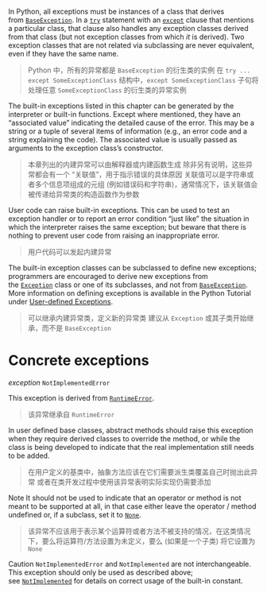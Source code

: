 In Python, all exceptions must be instances of a class that derives from [`BaseException`](https://docs.python.org/3/library/exceptions.html#BaseException "BaseException"). In a [`try`](https://docs.python.org/3/reference/compound_stmts.html#try) statement with an [`except`](https://docs.python.org/3/reference/compound_stmts.html#except) clause that mentions a particular class, that clause also handles any exception classes derived from that class (but not exception classes from which _it_ is derived). Two exception classes that are not related via subclassing are never equivalent, even if they have the same name.
>  Python 中，所有的异常都是 `BaseException` 的衍生类的实例
>  在 `try ... except SomeExceptionClass` 结构中，`except SomeExceptionClass` 子句将处理任意 `SomeExceptionClass` 的衍生类的异常实例

The built-in exceptions listed in this chapter can be generated by the interpreter or built-in functions. Except where mentioned, they have an “associated value” indicating the detailed cause of the error. This may be a string or a tuple of several items of information (e.g., an error code and a string explaining the code). The associated value is usually passed as arguments to the exception class’s constructor.
>  本章列出的内建异常可以由解释器或内建函数生成
>  除非另有说明，这些异常都会有一个 “关联值”，用于指示错误的具体原因
>  关联值可以是字符串或者多个信息项组成的元组 (例如错误码和字符串)，通常情况下，该关联值会被传递给异常类的构造函数作为参数

User code can raise built-in exceptions. This can be used to test an exception handler or to report an error condition “just like” the situation in which the interpreter raises the same exception; but beware that there is nothing to prevent user code from raising an inappropriate error.
>  用户代码可以发起内建异常

The built-in exception classes can be subclassed to define new exceptions; programmers are encouraged to derive new exceptions from the [`Exception`](https://docs.python.org/3/library/exceptions.html#Exception "Exception") class or one of its subclasses, and not from [`BaseException`](https://docs.python.org/3/library/exceptions.html#BaseException "BaseException"). More information on defining exceptions is available in the Python Tutorial under [User-defined Exceptions](https://docs.python.org/3/tutorial/errors.html#tut-userexceptions).
>  可以继承内建异常类，定义新的异常类
>  建议从 `Exception` 或其子类开始继承，而不是 `BaseException`

# Concrete exceptions
_exception_ `NotImplementedError`

This exception is derived from [`RuntimeError`](https://docs.python.org/3/library/exceptions.html#RuntimeError "RuntimeError"). 
>  该异常继承自 `RuntimeError`

In user defined base classes, abstract methods should raise this exception when they require derived classes to override the method, or while the class is being developed to indicate that the real implementation still needs to be added.
>  在用户定义的基类中，抽象方法应该在它们需要派生类覆盖自己时抛出此异常
>  或者在类开发过程中使用该异常表明实际实现仍需要添加

Note
It should not be used to indicate that an operator or method is not meant to be supported at all, in that case either leave the operator / method undefined or, if a subclass, set it to [`None`](https://docs.python.org/3/library/constants.html#None "None").
>  该异常不应该用于表示某个运算符或者方法不被支持的情况，在这类情况下，要么将运算符/方法设置为未定义，要么 (如果是一个子类) 将它设置为 `None`

Caution
`NotImplementedError` and `NotImplemented` are not interchangeable. This exception should only be used as described above; see [`NotImplemented`](https://docs.python.org/3/library/constants.html#NotImplemented "NotImplemented") for details on correct usage of the built-in constant.